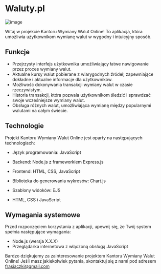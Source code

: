 # Waluty.pl

![image](https://github.com/iValkyr/Waluty.pl/assets/132011359/79626089-3b0e-4a5a-9e5b-28e1615c3302)

Witaj w projekcie Kantoru Wymiany Walut Online! To aplikacja, która umożliwia użytkownikom wymianę walut w wygodny i intuicyjny sposób.

## Funkcje

- Przejrzysty interfejs użytkownika umożliwiający łatwe nawigowanie przez proces wymiany walut.
- Aktualne kursy walut pobierane z wiarygodnych źródeł, zapewniające dokładne i aktualne informacje dla użytkowników.
- Możliwość dokonywania transakcji wymiany walut w czasie rzeczywistym.
- Historia transakcji, która pozwala użytkownikom śledzić i sprawdzać swoje wcześniejsze wymiany walut.
- Obsługa różnych walut, umożliwiająca wymianę między popularnymi walutami na całym świecie.

## Technologie

Projekt Kantoru Wymiany Walut Online jest oparty na następujących technologiach:
- Język programowania: JavaScript
- Backend: Node.js z frameworkiem Express.js
- Frontend: HTML, CSS, JavaScript
- Biblioteka do generowania wykresów: Chart.js
- Szablony widoków: EJS

- HTML, CSS i JavaScript

## Wymagania systemowe

Przed rozpoczęciem korzystania z aplikacji, upewnij się, że Twój system spełnia następujące wymagania:

- Node.js (wersja X.X.X)
- Przeglądarka internetowa z włączoną obsługą JavaScript


Bardzo dziękujemy za zainteresowanie projektem Kantoru Wymiany Walut Online! Jeśli masz jakiekolwiek pytania, skontaktuj się z nami pod adresem frasiaczki@gmail.com
